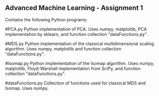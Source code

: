 ## Advanced Machine Learning - Assignment 1
Contains the following Python programs:

#PCA.py
Python implementation of PCA. Uses numpy, matplotlib, PCA implementation by sklearn,
and function collection "dataFunctions.py".

#MDS.py
Python implementation of the classical multidimensional scaling algorithm. 
Uses numpy, matplotlib and function collection "dataFunctions.py".

#Isomap.py
Python implementation of the Isomap algorithm. Uses numpy, matplotlib, Floyd-Warshall implementation from SciPy,
and function collection "dataFunctions.py".

#dataFunctions.py
Collection of functions used for classical MDS and Isomap. Uses numpy.
